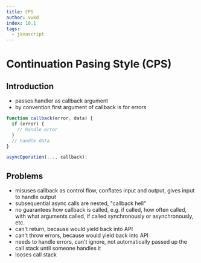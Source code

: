 ```yaml
---
title: CPS
author: vwkd
index: 10.1
tags:
  - javascript
---
```

# Continuation Pasing Style (CPS)



## Introduction

- passes handler as callback argument
- by convention first argument of callback is for errors

```javascript
function callback(error, data) {
  if (error) {
    // handle error
  }
  // handle data
}

asyncOperation(..., callback);
```



## Problems

- misuses callback as control flow, conflates input and output, gives input to handle output
- subsequential async calls are nested, "callback hell"
- no guarantees how callback is called, e.g. if called, how often called, with what arguments called, if called synchronously or asynchronously, etc.
- can't return, because would yield back into API
- can't throw errors, because would yield back into API
- needs to handle errors, can't ignore, not automatically passed up the call stack until someone handles it
- looses call stack
